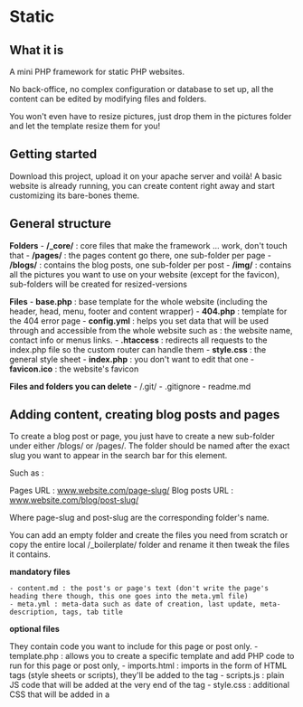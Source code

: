 # Static

## What it is

A mini PHP framework for static PHP websites.

No back-office, no complex configuration or database to set up, all the content can be edited by modifying files and folders.

You won't even have to resize pictures, just drop them in the pictures folder and let the template resize them for you!

## Getting started

Download this project, upload it on your apache server and voilà! A basic website is already running, you can create content right away and start customizing its bare-bones theme.

## General structure

**Folders**
	- **/_core/** : core files that make the framework ... work, don't touch that
	- **/pages/** : the pages content go there, one sub-folder per page
	- **/blogs/** : contains the blog posts, one sub-folder per post
	- **/img/** : contains all the pictures you want to use on your website (except for the favicon), sub-folders will be created for resized-versions
	
**Files**
	- **base.php** : base template for the whole website (including the header, head, menu, footer and content wrapper)
	- **404.php** : template for the 404 error page
	- **config.yml** : helps you set data that will be used through and accessible from the whole website such as : the website name, contact info or menus links.
	- **.htaccess** : redirects all requests to the index.php file so the custom router can handle them
	- **style.css** : the general style sheet
	- **index.php** : you don't want to edit that one
	- **favicon.ico** : the website's favicon
	
**Files and folders you can delete**
	- /.git/
	- .gitignore
	- readme.md

## Adding content, creating blog posts and pages

To create a blog post or page, you just have to create a new sub-folder under either /blogs/ or /pages/. The folder should be named after the exact slug you want to appear in the search bar for this element.

Such as :

Pages URL  : www.website.com/page-slug/
Blog posts URL : www.website.com/blog/post-slug/

Where page-slug and post-slug are the corresponding folder's name.

You can add an empty folder and create the files you need from scratch or copy the entire local /_boilerplate/ folder and rename it then tweak the files it contains.

**mandatory files**

	- content.md : the post's or page's text (don't write the page's heading there though, this one goes into the meta.yml file)
	- meta.yml : meta-data such as date of creation, last update, meta-description, tags, tab title

**optional files**

They contain code you want to include for this page or post only.
	- template.php : allows you to create a specific template and add PHP code to run for this page or post only, 
	- imports.html : imports in the form of HTML tags (style sheets or scripts), they'll be added to the <head> tag
	- scripts.js : plain JS code that will be added at the very end of the <body> tag
	- style.css : additional CSS that will be added in a <style> tag at the end of the body, just before the JavaScript

## Special pages and templates

**Home page**

You can find its files in the /__home_page/ folder. This folder works the same as a page or blog post folder except the template.php file is mandatory here.

**Generic template for pages and blog post**

/pages/single.php and /blog/single.php allow you to edit the way all pages and blog posts are displayed.

**Blog posts list and tag page**

/blogs/ contains extra folders for blog specific pages which are :
	- /__list/ : displays the list of the blog posts at www.website.com/blog/
	- /__tag/ : same as list except only the posts who possess a given tag are displayed, this page can be access by clicking on a tag name in the list, its URL looks like www.website.com/tag/tag-name
	
The files in those folders behave exactly like blog post files except the template.php file is mandatory for them to work properly.

##  Customizing templates

Each template can access the following variables :
	- data : array that contains all the data extracted from the website's folders, contains the following keys :
		- list : for the pages that display a list such as the tag or blog list page
		- meta : meta.yml file content as a PHP array
		- content : content.md text converted to HTML
		- excerpt : the first 55 words of the content
		- imports : imports.html content as is
		- js : scripts.js content as is
		- css : style.css content as is
		- js_intag : can be populated in the page / post-specific template itself with JavaScript code between <script> tags
		- css_intag : can be populated in the page / post-specific template itself with CSS code between <style> tags
## Pictures

All the pictures go into the /img/ folder. Just drop them at the root of the folder.

You can then use them in a template with the corresponding URL :
/img/pic-name.jpg

Or request a specific size like so :
/img/<width>/<height>/pic-name.jpg
(eg. /img/200/300/pic-name.jpg)

The file formats are currently supported :
	- jpg
	- png
	- svg
	- gif
	- ico
	- webp
	
Note : the svg files are never resized, an URL containing a height and width for an svg will simply yield the original file instead of a resized copy.